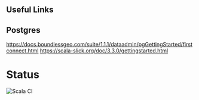 

## Useful Links
## Postgres
https://docs.boundlessgeo.com/suite/1.1.1/dataadmin/pgGettingStarted/firstconnect.html
https://scala-slick.org/doc/3.3.0/gettingstarted.html
# Status
![Scala CI](https://github.com/sdrafahl/gardenShare/workflows/Scala%20CI/badge.svg)
